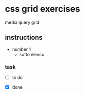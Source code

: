# css grid exercises 
media query grid

## instructions 
- number 1 
    * sotto elenco

### task
- [ ] to do 
- [x] done

